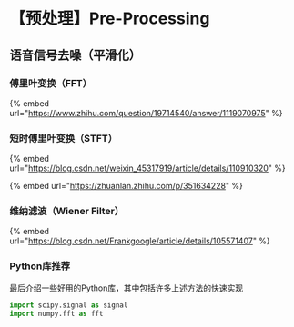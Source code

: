 # 【预处理】Pre-Processing

## 语音信号去噪（平滑化）

### 傅里叶变换（FFT）

{% embed url="https://www.zhihu.com/question/19714540/answer/1119070975" %}

### 短时傅里叶变换（STFT）

{% embed url="https://blog.csdn.net/weixin_45317919/article/details/110910320" %}

{% embed url="https://zhuanlan.zhihu.com/p/351634228" %}

### 维纳滤波（Wiener Filter）

{% embed url="https://blog.csdn.net/Frankgoogle/article/details/105571407" %}

### Python库推荐

最后介绍一些好用的Python库，其中包括许多上述方法的快速实现

```python
import scipy.signal as signal
import numpy.fft as fft
```

